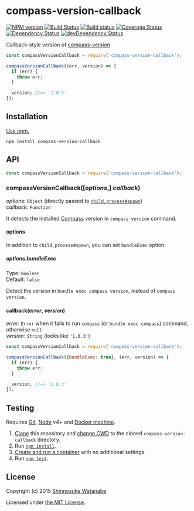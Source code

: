 # compass-version-callback

[![NPM version](https://img.shields.io/npm/v/compass-version-callback.svg)](https://www.npmjs.com/package/compass-version-callback)
[![Build Status](https://travis-ci.org/shinnn/compass-version-callback.svg?branch=master)](https://travis-ci.org/shinnn/compass-version-callback)
[![Build status](https://ci.appveyor.com/api/projects/status/jj1au1suxr2dvd94/branch/master?svg=true)](https://ci.appveyor.com/project/ShinnosukeWatanabe/compass-version-callback/branch/master)
[![Coverage Status](https://img.shields.io/coveralls/shinnn/compass-version-callback.svg)](https://coveralls.io/github/shinnn/compass-version-callback?branch=master)
[![Dependency Status](https://img.shields.io/david/shinnn/compass-version-callback.svg?label=deps)](https://david-dm.org/shinnn/compass-version-callback)
[![devDependency Status](https://img.shields.io/david/dev/shinnn/compass-version-callback.svg?label=devDeps)](https://david-dm.org/shinnn/compass-version-callback#info=devDependencies)

Callback-style version of [compass-version](https://github.com/shinnn/compass-version)

```javascript
const compassVersionCallback = require('compass-version-callback');

compassVersionCallback((err, version) => {
  if (err) {
    throw err;
  }

  version; //=> '1.0.3'
});
```

## Installation

[Use npm.](https://docs.npmjs.com/cli/install)

```
npm install compass-version-callback
```

## API

```javascript
const compassVersionCallback = require('compass-version-callback');
```

### compassVersionCallback([*options*,] *callback*)

*options*: `Object` (directly passed to [`child_process#spawn`](https://nodejs.org/api/child_process.html#child_process_child_process_spawn_command_args_options))  
*callback*: `Function`

It detects the installed [Compass](http://compass-style.org/) version in `compass version` command.

#### options

In addition to `child_process#spawn`, you can set `bundleExec` option:

##### options.bundleExec

Type: `Boolean`  
Default: `false`

Detect the version in `bundle exec compass version`, instead of `compass version`.

#### callback(*error*, *version*)

*error*: `Error` when it fails to run `compass` (or `bundle exec compass`) command, otherwise `null`  
*version*: `String` (looks like `'1.0.3'`)

```js
const compassVersionCallback = require('compass-version-callback');

compassVersionCallback({bundleExec: true}, (err, version) => {
  if (err) {
    throw err;
  }

  version; //=> '1.0.3'
});
```

## Testing

Requires [Git](https://git-scm.com/), [Node](https://nodejs.org/) v4+ and [Docker machine](https://docs.docker.com/machine/).

1. [Clone](https://git-scm.com/docs/git-clone) this repository and [change CWD](http://pubs.opengroup.org/onlinepubs/9699919799/utilities/cd.html) to the cloned `compass-version-callback` directory.
2. Run [`npm install`](https://docs.npmjs.com/cli/install#synopsis).
3. [Create and run a container](https://docs.docker.com/machine/get-started/) with no additional settings.
4. Run [`npm test`](https://docs.npmjs.com/cli/test).

## License

Copyright (c) 2015 [Shinnosuke Watanabe](https://github.com/shinnn)

Licensed under [the MIT License](./LICENSE).

